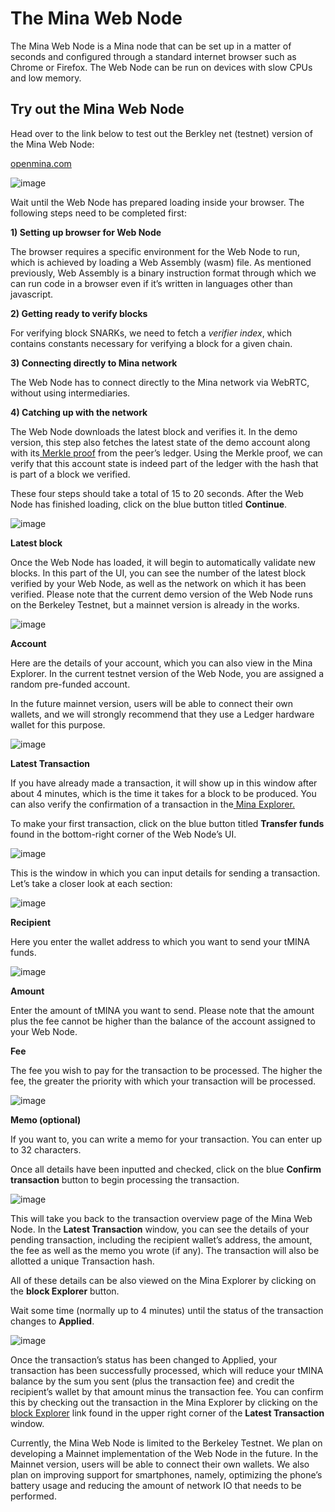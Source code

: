 
# The Mina Web Node

The Mina Web Node is a Mina node that can be set up in a matter of seconds and configured through a standard internet browser such as Chrome or Firefox. The Web Node can be run on devices with slow CPUs and low memory. 


## **Try out the Mina Web Node**

Head over to the link below to test out the Berkley net (testnet) version of the Mina Web Node:

[openmina.com](https://openmina.com/web-node)


![image](https://github.com/openmina/webnode/assets/60480123/523dddba-4c03-48db-aa79-543fbd3cf3e0)


Wait until the Web Node has prepared loading inside your browser. The following steps need to be completed first:

**1) Setting up browser for Web Node**

The browser requires a specific environment for the Web Node to run, which is achieved by loading a Web Assembly (wasm) file. As mentioned previously, Web Assembly is a binary instruction format through which we can run code in a browser even if it’s written in languages other than javascript.

**2) Getting ready to verify blocks**

For verifying block SNARKs, we need to fetch a _verifier index_, which contains constants necessary for verifying a block for a given chain.

**3) Connecting directly to Mina network**

The Web Node has to connect directly to the Mina network via WebRTC, without using intermediaries.

**4) Catching up with the network**

The Web Node downloads the latest block and verifies it. In the demo version, this step also fetches the latest state of the demo account along with its[ Merkle proof](https://medium.com/crypto-0-nite/merkle-proofs-explained-6dd429623dc5) from the peer’s ledger. Using the Merkle proof, we can verify that this account state is indeed part of the ledger with the hash that is part of a block we verified.

These four steps should take a total of 15 to 20 seconds. After the Web Node has finished loading, click on the blue button titled **Continue**.


![image](https://github.com/openmina/webnode/assets/60480123/477553c7-f388-491f-a8d6-6e34b5a0d91c)


**Latest block**

Once the Web Node has loaded, it will begin to automatically validate new blocks. In this part of the UI, you can see the number of the latest block verified by your Web Node, as well as the network on which it has been verified. Please note that the current demo version of the Web Node runs on the Berkeley Testnet, but a mainnet version is already in the works.


![image](https://github.com/openmina/webnode/assets/60480123/0edb4009-e53c-44ce-9a64-16c626d92959)


**Account**

Here are the details of your account, which you can also view in the Mina Explorer. In the current testnet version of the Web Node, you are assigned a random pre-funded account.

In the future mainnet version, users will be able to connect their own wallets, and we will strongly recommend that they use a Ledger hardware wallet for this purpose.


![image](https://github.com/openmina/webnode/assets/60480123/969bd32c-5db6-4444-988e-ee6e64a66eba)


**Latest Transaction**

If you have already made a transaction, it will show up in this window after about 4 minutes, which is the time it takes for a block to be produced. You can also verify the confirmation of a transaction in the[ Mina Explorer.](https://minaexplorer.com/)

To make your first transaction, click on the blue button titled **Transfer funds** found in the bottom-right corner of the Web Node’s UI.


![image](https://github.com/openmina/webnode/assets/60480123/e7948de6-4337-410b-b566-d47bcdef234f)


This is the window in which you can input details for sending a transaction. Let’s take a closer look at each section:

![image](https://github.com/openmina/webnode/assets/60480123/d2035ff2-f846-484e-89e4-3ebd6c4fe536)


**Recipient**

Here you enter the wallet address to which you want to send your tMINA funds.

![image](https://github.com/openmina/webnode/assets/60480123/971e194f-c07a-4228-be8e-27b18d0b44f4)


**Amount**

Enter the amount of tMINA you want to send. Please note that the amount plus the fee cannot be higher than the balance of the account assigned to your Web Node.

**Fee**

The fee you wish to pay for the transaction to be processed. The higher the fee, the greater the priority with which your transaction will be processed.


![image](https://github.com/openmina/webnode/assets/60480123/ee41952a-7aeb-4d13-ada7-c82af416e56a)


**Memo (optional)**

If you want to, you can write a memo for your transaction. You can enter up to 32 characters.

Once all details have been inputted and checked, click on the blue **Confirm transaction** button to begin processing the transaction.



![image](https://github.com/openmina/webnode/assets/60480123/85642d07-9fa3-4f9f-ad7e-d6fd128e07e1)


This will take you back to the transaction overview page of the Mina Web Node. In the **Latest Transaction** window, you can see the details of your pending transaction, including the recipient wallet’s address, the amount, the fee as well as the memo you wrote (if any). The transaction will also be allotted a unique Transaction hash.

All of these details can be also viewed on the Mina Explorer by clicking on the **block Explorer** button.

Wait some time (normally up to 4 minutes) until the status of the transaction changes to **Applied**.


![image](https://github.com/openmina/webnode/assets/60480123/0706824d-3a6a-427b-9f26-3965b6104260)


Once the transaction’s status has been changed to Applied, your transaction has been successfully processed, which will reduce your tMINA balance by the sum you sent (plus the transaction fee) and credit the recipient’s wallet by that amount minus the transaction fee. You can confirm this by checking out the transaction in the Mina Explorer by clicking on the[ block Explorer](https://minaexplorer.com/) link found in the upper right corner of the **Latest Transaction** window.

Currently, the Mina Web Node is limited to the Berkeley Testnet. We plan on developing a Mainnet implementation of the Web Node in the future. In the Mainnet version, users will be able to connect their own wallets. We also plan on improving support for smartphones, namely, optimizing the phone’s battery usage and reducing the amount of network IO that needs to be performed.
